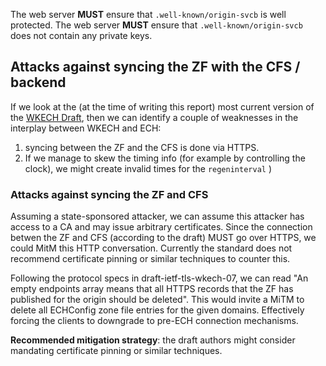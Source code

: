 The web server **MUST** ensure that `.well-known/origin-svcb` is well protected.
The web server **MUST** ensure that `.well-known/origin-svcb` does not contain any private keys.

## Attacks against syncing the ZF with the CFS / backend

If we look at the (at the time of writing this report) most current version of the [WKECH Draft](https://datatracker.ietf.org/doc/html/draft-ietf-tls-wkech-07), then we can identify a couple of weaknesses in the interplay between WKECH and ECH:

1. syncing between the ZF and the CFS is done via HTTPS.
2. If we manage to skew the timing info (for example by controlling the clock), we might create invalid times for the `regeninterval` )

### Attacks against syncing the ZF and CFS

Assuming a state-sponsored attacker, we can assume this attacker has access to a CA and may issue arbitrary certificates.
Since the connection betwen the ZF and CFS (according to the draft) MUST go over HTTPS, we could MitM this HTTP conversation. Currently the standard does not recommend certificate pinning or similar techniques to counter this.

Following the protocol specs in draft-ietf-tls-wkech-07, we can read "An empty endpoints array means that all HTTPS records that the ZF has published for the origin should be deleted". This would invite a MiTM to delete all ECHConfig zone file entries for the given domains. Effectively forcing the clients to downgrade to pre-ECH connection mechanisms.

**Recommended mitigation strategy**: the draft authors might consider mandating certificate pinning or similar techniques.
